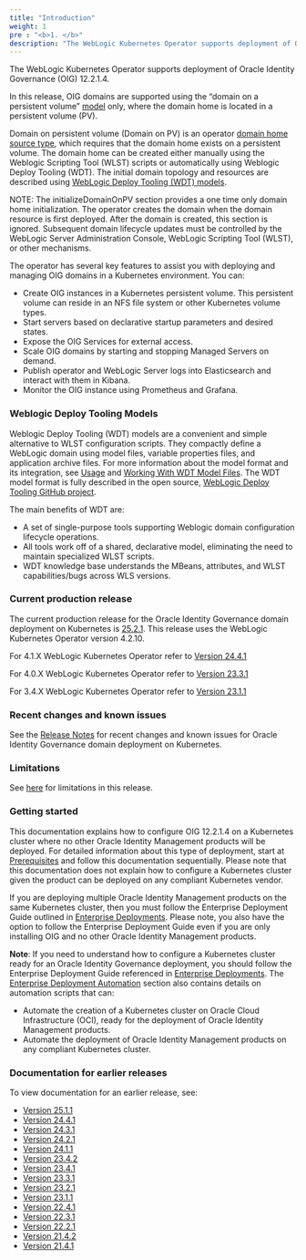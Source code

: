 ```yaml
---
title: "Introduction"
weight: 1
pre : "<b>1. </b>"
description: "The WebLogic Kubernetes Operator supports deployment of Oracle Identity Governance 12.2.1.4. Follow the instructions in this guide to set up Oracle Identity Governance domains on Kubernetes."
---
```


The WebLogic Kubernetes Operator supports deployment of Oracle Identity Governance (OIG) 12.2.1.4.

In this release, OIG domains are supported using the “domain on a persistent volume”
[model](https://oracle.github.io/weblogic-kubernetes-operator/managing-domains/choosing-a-model/) only, where the domain home is located in a persistent volume (PV).

Domain on persistent volume (Domain on PV) is an operator [domain home source type](https://oracle.github.io/weblogic-kubernetes-operator/managing-domains/choosing-a-model/), which requires that the domain home exists on a persistent volume. The domain home can be created either manually using the Weblogic Scripting Tool (WLST) scripts or automatically using Weblogic Deploy Tooling (WDT). The initial domain topology and resources are described using [WebLogic Deploy Tooling (WDT) models](https://oracle.github.io/weblogic-kubernetes-operator/managing-domains/domain-on-pv/overview/#weblogic-deploy-tooling-models).

NOTE: The initializeDomainOnPV section provides a one time only domain home initialization. The operator creates the domain when the domain resource is first deployed. After the domain is created, this section is ignored. Subsequent domain lifecycle updates must be controlled by the WebLogic Server Administration Console, WebLogic Scripting Tool (WLST), or other mechanisms.

The operator has several key features to assist you with deploying and managing OIG domains in a Kubernetes
environment. You can:

* Create OIG instances in a Kubernetes persistent volume. This persistent volume can reside in an NFS file system or other Kubernetes volume types.
* Start servers based on declarative startup parameters and desired states.
* Expose the OIG Services for external access.
* Scale OIG domains by starting and stopping Managed Servers on demand.
* Publish operator and WebLogic Server logs into Elasticsearch and interact with them in Kibana.
* Monitor the OIG instance using Prometheus and Grafana.

### Weblogic Deploy Tooling Models

Weblogic Deploy Tooling (WDT) models are a convenient and simple alternative to WLST configuration scripts. They compactly define a WebLogic domain using model files, variable properties files, and application archive files. For more information about the model format and its integration, see [Usage](https://oracle.github.io/weblogic-kubernetes-operator/managing-domains/domain-on-pv/usage/) and [Working With WDT Model Files](https://oracle.github.io/weblogic-kubernetes-operator/managing-domains/domain-on-pv/model-files/). The WDT model format is fully described in the open source, [WebLogic Deploy Tooling GitHub project](https://oracle.github.io/weblogic-deploy-tooling/).

The main benefits of WDT are:

   + A set of single-purpose tools supporting Weblogic domain configuration lifecycle operations.
   + All tools work off of a shared, declarative model, eliminating the need to maintain specialized WLST scripts.
   + WDT knowledge base understands the MBeans, attributes, and WLST capabilities/bugs across WLS versions.


### Current production release

The current production release for the Oracle Identity Governance domain deployment on Kubernetes is [25.2.1](https://github.com/oracle/fmw-kubernetes/releases). This release uses the WebLogic Kubernetes Operator version 4.2.10.

For 4.1.X WebLogic Kubernetes Operator refer to [Version 24.4.1](https://oracle.github.io/fmw-kubernetes/24.4.1/idm-products/oig/)

For 4.0.X WebLogic Kubernetes Operator refer to [Version 23.3.1](https://oracle.github.io/fmw-kubernetes/23.3.1/idm-products/oig/)

For 3.4.X WebLogic Kubernetes Operator refer to [Version 23.1.1](https://oracle.github.io/fmw-kubernetes/23.1.1/idm-products/oig/)

### Recent changes and known issues

See the [Release Notes](../release-notes) for recent changes and known issues for Oracle Identity Governance domain deployment on Kubernetes.

### Limitations

See [here](../prerequisites#limitations) for limitations in this release.

### Getting started

This documentation explains how to configure OIG 12.2.1.4 on a Kubernetes cluster where no other Oracle Identity Management products will be deployed. For detailed information about this type of deployment, start at [Prerequisites](../prerequisites) and follow this documentation sequentially. Please note that this documentation does not explain how to configure a Kubernetes cluster given the product can be deployed on any compliant Kubernetes vendor.

If you are deploying multiple Oracle Identity Management products on the same Kubernetes cluster, then you must follow the Enterprise Deployment Guide outlined in [Enterprise Deployments](../../enterprise-deployments). 
Please note, you also have the option to follow the Enterprise Deployment Guide even if you are only installing OIG and no other Oracle Identity Management products.

**Note**: If you need to understand how to configure a Kubernetes cluster ready for an Oracle Identity Governance deployment, you should follow the Enterprise Deployment Guide referenced in [Enterprise Deployments](../../enterprise-deployments). The [Enterprise Deployment Automation](../../enterprise-deployments/enterprise-deployment-automation) section also contains details on automation scripts that can:

   + Automate the creation of a Kubernetes cluster on Oracle Cloud Infrastructure (OCI), ready for the deployment of Oracle Identity Management products. 
   + Automate the deployment of Oracle Identity Management products on any compliant Kubernetes cluster.

### Documentation for earlier releases

To view documentation for an earlier release, see:

* [Version 25.1.1](https://oracle.github.io/fmw-kubernetes/25.1.1/idm-products/oig/)
* [Version 24.4.1](https://oracle.github.io/fmw-kubernetes/24.4.1/idm-products/oig/)
* [Version 24.3.1](https://oracle.github.io/fmw-kubernetes/24.3.1/idm-products/oig/)
* [Version 24.2.1](https://oracle.github.io/fmw-kubernetes/24.2.1/idm-products/oig/)
* [Version 24.1.1](https://oracle.github.io/fmw-kubernetes/24.1.1/idm-products/oig/)
* [Version 23.4.2](https://oracle.github.io/fmw-kubernetes/23.4.2/idm-products/oig/)
* [Version 23.4.1](https://oracle.github.io/fmw-kubernetes/23.4.1/idm-products/oig/)
* [Version 23.3.1](https://oracle.github.io/fmw-kubernetes/23.3.1/idm-products/oig/)
* [Version 23.2.1](https://oracle.github.io/fmw-kubernetes/23.2.1/idm-products/oig/)
* [Version 23.1.1](https://oracle.github.io/fmw-kubernetes/23.1.1/idm-products/oig/)
* [Version 22.4.1](https://oracle.github.io/fmw-kubernetes/22.4.1/oig/)
* [Version 22.3.1](https://oracle.github.io/fmw-kubernetes/22.3.1/oig/)
* [Version 22.2.1](https://oracle.github.io/fmw-kubernetes/22.2.1/oig/)
* [Version 21.4.2](https://oracle.github.io/fmw-kubernetes/21.4.2/oig/)
* [Version 21.4.1](https://oracle.github.io/fmw-kubernetes/21.4.1/oig/)
